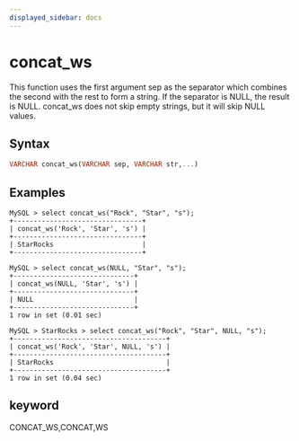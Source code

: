 ```yaml
---
displayed_sidebar: docs
---
```


# concat_ws



This function uses the first argument sep as the separator which combines the second with the rest to form a string. If the separator is NULL, the result is NULL. concat_ws does not skip empty strings, but it will skip NULL values.

## Syntax

```Haskell
VARCHAR concat_ws(VARCHAR sep, VARCHAR str,...)
```

## Examples

```Plain Text
MySQL > select concat_ws("Rock", "Star", "s");
+--------------------------------+
| concat_ws('Rock', 'Star', 's') |
+--------------------------------+
| StarRocks                      |
+--------------------------------+

MySQL > select concat_ws(NULL, "Star", "s");
+------------------------------+
| concat_ws(NULL, 'Star', 's') |
+------------------------------+
| NULL                         |
+------------------------------+
1 row in set (0.01 sec)

MySQL > StarRocks > select concat_ws("Rock", "Star", NULL, "s");
+--------------------------------------+
| concat_ws('Rock', 'Star', NULL, 's') |
+--------------------------------------+
| StarRocks                            |
+--------------------------------------+
1 row in set (0.04 sec)
```

## keyword

CONCAT_WS,CONCAT,WS
